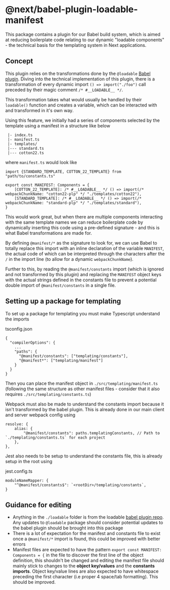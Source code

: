 # @next/babel-plugin-loadable-manifest

This package contains a plugin for our Babel build system, which is aimed at reducing boilerplate code relating to our dynamic "loadable components" - the technical basis for the templating system in Next applications.

## Concept

This plugin relies on the transformations done by the `@loadable` [Babel plugin](https://loadable-components.com/docs/babel-plugin/). Diving into the technical implementation of this plugin, there is a transformation of every dynamic import `() => import("./foo")` call preceded by their magic comment `/* #__LOADABLE__ */`.

This transformation takes what would usually be handled by their `loadable()` function and creates a variable, which can be interacted with and transformed in it's own way.

Using this feature, we initially had a series of components selected by the template using a manifest in a structure like below

```
 |- index.ts
 |- manifest.ts
 |- templates/
 |--- standard.ts
 |--- cotton22.ts
```

where `manifest.ts` would look like

```
import {STANDARD_TEMPLATE, COTTON_22_TEMPLATE} from "path/to/constants.ts"

export const MANIFEST: Components = {
    [COTTON_22_TEMPLATE]: /* #__LOADABLE__ */ () => import(/* webpackChunkName: "cotton22-plp" */ "./templates/cotton22"),
    [STANDARD_TEMPLATE]: /* #__LOADABLE__ */ () => import(/* webpackChunkName: "standard-plp" */ "./templates/standard"),
}
```

This would work great, but when there are multiple components interacting with the same template names we can reduce boilerplate code by dynamically inserting this code using a pre-defined signature - and this is what Babel transformations are made for.

By defining `@manifest/*` as the signature to look for, we can use Babel to totally replace this import with an inline declaration of the variable `MANIFEST`, the actual code of which can be interpreted through the characters after the `/` in the import line (to allow for a dynamic `webpackChunkName`).

Further to this, by reading the `@manifest/constants` import (which is ignored and not transformed by this plugin) and replacing the `MANIFEST` object keys with the actual strings defined in the constants file to prevent a potential double import of `@manifest/constants` in a single file.

## Setting up a package for templating

To set up a package for templating you must make Typescript understand the imports

tsconfig.json
```
{
  "compilerOptions": {
    ...
    "paths": {
      "@manifest/constants": ["templating/constants"],
      "@manifest*": ["templating/manifest"]
    }
  }
}
```

Then you can place the manifest object in `./src/templating/manifest.ts` (following the same structure as other manifest files - consider that it also requires `./src/templating/constants.ts`)

Webpack must also be made to understand the constants import because it isn't transformed by the babel plugin. This is already done in our main client and server webpack config using

```
resolve: {
    alias: {
        "@manifest/constants": paths.templatingConstants, // Path to `./templating/constants.ts` for each project
    },
},
```

Jest also needs to be setup to understand the constants file, this is already setup in the root using

jest.config.ts
```
moduleNameMapper: {
    "^@manifest/constants$": `<rootDir>/templating/constants`,
}
```

## Guidance for editing

 - Anything in the `./loadable` folder is from the loadable [babel plugin repo](https://github.com/gregberge/loadable-components/tree/main/packages/babel-plugin). Any updates to `@loadable` package should consider potential updates to the babel plugin should be brought into this package
 - There is a lot of expectation for the manifest and constants file to exist once a `@manifest/*` import is found, this could be improved with better errors
 - Manifest files are expected to have the pattern `export const MANIFEST: Components = {` in the file to discover the first line of the object definition, this shouldn't be changed and editing the manifest file should mainly stick to changes to the **object key/values** and the **constants imports**. Object key/value lines are also expected to have whitespace preceding the first character (i.e proper 4 space/tab formatting). This should be improved.